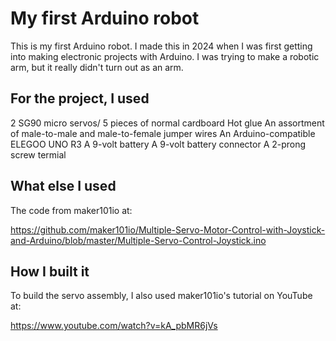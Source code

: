 # My first Arduino robot

This is my first Arduino robot. I made this in 2024 when I was first getting into making electronic projects with Arduino. I was trying to make a robotic arm, but it really didn't turn out as an arm.

## For the project, I used

2 SG90 micro servos/
5 pieces of normal cardboard
Hot glue
An assortment of male-to-male and male-to-female jumper wires
An Arduino-compatible ELEGOO UNO R3
A 9-volt battery
A 9-volt battery connector
A 2-prong screw termial

## What else I used

The code from maker101io at:

https://github.com/maker101io/Multiple-Servo-Motor-Control-with-Joystick-and-Arduino/blob/master/Multiple-Servo-Control-Joystick.ino

## How I built it

To build the servo assembly, I also used maker101io's tutorial on YouTube at:

https://www.youtube.com/watch?v=kA_pbMR6jVs
